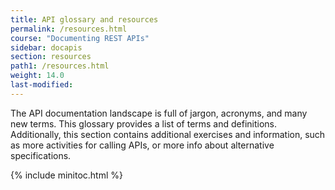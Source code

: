 ```yaml
---
title: API glossary and resources
permalink: /resources.html
course: "Documenting REST APIs"
sidebar: docapis
section: resources
path1: /resources.html
weight: 14.0
last-modified: 
---
```


The API documentation landscape is full of jargon, acronyms, and many new terms. This glossary provides a list of terms and definitions. Additionally, this section contains additional exercises and information, such as more activities for calling APIs, or more info about alternative specifications.

{% include minitoc.html %}
